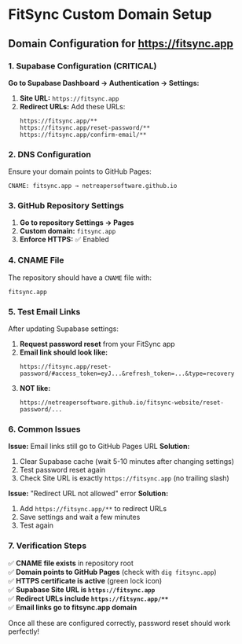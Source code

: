 # FitSync Custom Domain Setup

## Domain Configuration for https://fitsync.app

### 1. Supabase Configuration (CRITICAL)

**Go to Supabase Dashboard → Authentication → Settings:**

1. **Site URL:** `https://fitsync.app`
2. **Redirect URLs:** Add these URLs:
   ```
   https://fitsync.app/**
   https://fitsync.app/reset-password/**
   https://fitsync.app/confirm-email/**
   ```

### 2. DNS Configuration

Ensure your domain points to GitHub Pages:

```dns
CNAME: fitsync.app → netreapersoftware.github.io
```

### 3. GitHub Repository Settings

1. **Go to repository Settings → Pages**
2. **Custom domain:** `fitsync.app`
3. **Enforce HTTPS:** ✅ Enabled

### 4. CNAME File

The repository should have a `CNAME` file with:
```
fitsync.app
```

### 5. Test Email Links

After updating Supabase settings:

1. **Request password reset** from your FitSync app
2. **Email link should look like:**
   ```
   https://fitsync.app/reset-password/#access_token=eyJ...&refresh_token=...&type=recovery
   ```
3. **NOT like:**
   ```
   https://netreapersoftware.github.io/fitsync-website/reset-password/...
   ```

### 6. Common Issues

**Issue:** Email links still go to GitHub Pages URL
**Solution:** 
1. Clear Supabase cache (wait 5-10 minutes after changing settings)
2. Test password reset again
3. Check Site URL is exactly `https://fitsync.app` (no trailing slash)

**Issue:** "Redirect URL not allowed" error
**Solution:** 
1. Add `https://fitsync.app/**` to redirect URLs
2. Save settings and wait a few minutes
3. Test again

### 7. Verification Steps

✅ **CNAME file exists** in repository root  
✅ **Domain points to GitHub Pages** (check with `dig fitsync.app`)  
✅ **HTTPS certificate is active** (green lock icon)  
✅ **Supabase Site URL is `https://fitsync.app`**  
✅ **Redirect URLs include `https://fitsync.app/**`**  
✅ **Email links go to fitsync.app domain**  

Once all these are configured correctly, password reset should work perfectly!